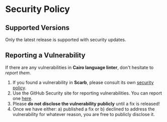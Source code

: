 # Security Policy

## Supported Versions

Only the latest release is supported with security updates.

## Reporting a Vulnerability

If there are any vulnerabilities in **Cairo language linter**, don't hesitate to
_report them_.

1. If you found a vulnerability in **Scarb**, please consult its
   own [security policy](https://github.com/software-mansion/scarb/security/policy).
2. Use the GitHub Security site for reporting vulnerabilities. You can report
   one [here](https://github.com/software-mansion/cairo-lint/security/advisories/new).
3. Please **do not disclose the vulnerability publicly** until a fix is released!
4. Once we have either: a) published a fix or b) declined to address the vulnerability for whatever
   reason, you are free to publicly disclose it.
